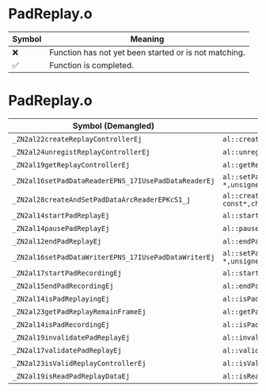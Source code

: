 # PadReplay.o
| Symbol | Meaning 
| ------------- | ------------- 
| :x: | Function has not yet been started or is not matching. 
| :white_check_mark: | Function is completed. 


# PadReplay.o
| Symbol (Demangled) | Symbol (Mangled) | Decompiled? |
| ------------- |  ------------- | ------------- |
| `_ZN2al22createReplayControllerEj` | `al::createReplayController(unsigned int)` | :white_check_mark: |
| `_ZN2al24unregistReplayControllerEj` | `al::unregistReplayController(unsigned int)` | :white_check_mark: |
| `_ZN2al19getReplayControllerEj` | `al::getReplayController(unsigned int)` | :white_check_mark: |
| `_ZN2al16setPadDataReaderEPNS_17IUsePadDataReaderEj` | `al::setPadDataReader(al::IUsePadDataReader *,unsigned int)` | :white_check_mark: |
| `_ZN2al28createAndSetPadDataArcReaderEPKcS1_j` | `al::createAndSetPadDataArcReader(char const*,char const*,unsigned int)` | :white_check_mark: |
| `_ZN2al14startPadReplayEj` | `al::startPadReplay(unsigned int)` | :white_check_mark: |
| `_ZN2al14pausePadReplayEj` | `al::pausePadReplay(unsigned int)` | :white_check_mark: |
| `_ZN2al12endPadReplayEj` | `al::endPadReplay(unsigned int)` | :white_check_mark: |
| `_ZN2al16setPadDataWriterEPNS_17IUsePadDataWriterEj` | `al::setPadDataWriter(al::IUsePadDataWriter *,unsigned int)` | :white_check_mark: |
| `_ZN2al17startPadRecordingEj` | `al::startPadRecording(unsigned int)` | :white_check_mark: |
| `_ZN2al15endPadRecordingEj` | `al::endPadRecording(unsigned int)` | :white_check_mark: |
| `_ZN2al14isPadReplayingEj` | `al::isPadReplaying(unsigned int)` | :white_check_mark: |
| `_ZN2al23getPadReplayRemainFrameEj` | `al::getPadReplayRemainFrame(unsigned int)` | :white_check_mark: |
| `_ZN2al14isPadRecordingEj` | `al::isPadRecording(unsigned int)` | :white_check_mark: |
| `_ZN2al19invalidatePadReplayEj` | `al::invalidatePadReplay(unsigned int)` | :white_check_mark: |
| `_ZN2al17validatePadReplayEj` | `al::validatePadReplay(unsigned int)` | :white_check_mark: |
| `_ZN2al23isValidReplayControllerEj` | `al::isValidReplayController(unsigned int)` | :white_check_mark: |
| `_ZN2al19isReadPadReplayDataEj` | `al::isReadPadReplayData(unsigned int)` | :white_check_mark: |
